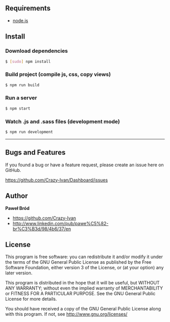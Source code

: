 ## Requirements

- [node.js]

## Install


### Download dependencies

```bash
$ [sudo] npm install
```

### Build project (compile js, css, copy views)

```bash
$ npm run build
```

### Run a server

```bash
$ npm start
```

### Watch .js and .sass files (development mode)

```bash
$ npm run development
```

---

[node.js]:http://nodejs.org/

Bugs and Features
-----------------

If you found a bug or have a feature request, please create an issue here on GitHub.

https://github.com/Crazy-Ivan/Dashboard/issues


Author
------

**Paweł Bród**

+ https://github.com/Crazy-Ivan
+ http://www.linkedin.com/pub/pawe%C5%82-br%C3%B3d/98/4b6/37/en


License
-------

This program is free software: you can redistribute it and/or modify
it under the terms of the GNU General Public License as published by
the Free Software Foundation, either version 3 of the License, or
(at your option) any later version.

This program is distributed in the hope that it will be useful,
but WITHOUT ANY WARRANTY; without even the implied warranty of
MERCHANTABILITY or FITNESS FOR A PARTICULAR PURPOSE.  See the
GNU General Public License for more details.

You should have received a copy of the GNU General Public License
along with this program.  If not, see <http://www.gnu.org/licenses/>